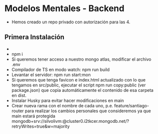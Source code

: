 # Modelos Mentales - Backend

- Hemos creado un repo privado con autorización para las 4.

## Primera Instalación

-
- npm i
- Si queremos tener acceso a nuestro mongo atlas, modificar el archivo .env
- Compilador de TS en modo watch: npm run build
- Levantar el servidor: npm run start:mon
- Si queremos que tenga favicon e index.html actualizado con lo que tengamos en src/public, ejecutar el script npm run copy:public (ver package.json) que copia automáticamente el contenido de esa carpeta en dist.
- Instalar Husky para evitar hacer modificaciones en main
- Crear nueva rama con el nombre de cada uno, p.e. feature/santiago-router para realizar los cambios personales que consideremos ya que main estará protegida
  mongodb+srv://silvolivm:<password>@cluster0.i2tkcer.mongodb.net/?retryWrites=true&w=majority
